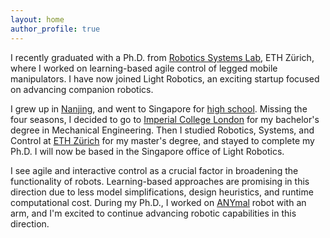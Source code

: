 ```yaml
---
layout: home
author_profile: true
---
```


I recently graduated with a Ph.D. from [Robotics Systems Lab](https://rsl.ethz.ch/), ETH Zürich, where I worked on learning-based agile control of legged mobile manipulators. I have now joined Light Robotics, an exciting startup focused on advancing companion robotics.

I grew up in [Nanjing](https://www.lonelyplanet.com/china/jiangsu/nanjing), and went to Singapore for [high school](https://www.victoriajc.moe.edu.sg/). Missing the four seasons, I decided to go to [Imperial College London](https://www.imperial.ac.uk/) for my bachelor's degree in Mechanical Engineering. Then I studied Robotics, Systems, and Control at [ETH Zürich](https://ethz.ch/en.html) for my master's degree, and stayed to complete my Ph.D. I will now be based in the Singapore office of Light Robotics.

I see agile and interactive control as a crucial factor in broadening the functionality of robots. Learning-based approaches are promising in this direction due to less model simplifications, design heuristics, and runtime computational cost. During my Ph.D., I worked on [ANYmal](https://rsl.ethz.ch/robots-media/alma.html) robot with an arm, and I'm excited to continue advancing robotic capabilities in this direction.